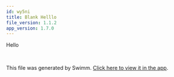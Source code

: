 ```yaml
---
id: wy5ni
title: Blank Helllo
file_version: 1.1.2
app_version: 1.7.0
---
```


Hello

<br/>

This file was generated by Swimm. [Click here to view it in the app](http://localhost:5001/repos/ls4DA2fLasmQuEbT4ipw/docs/wy5ni).
